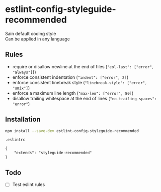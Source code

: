 # estlint-config-styleguide-recommended

Sain default coding style  
Can be applied in any language  

## Rules

* require or disallow newline at the end of files (`"eol-last": ["error", "always"]`})
* enforce consistent indentation (`"indent": ["error", 2]`)
* enforce consistent linebreak style (`"linebreak-style": ["error", "unix"]`)
* enforce a maximum line length (`"max-len": ["error", 80]`)
* disallow trailing whitespace at the end of lines (`"no-trailing-spaces": "error"`)

## Installation

```sh
npm install --save-dev estlint-config-styleguide-recommended
``` 
`.eslintrc`
```eslint
{
    "extends": "styleguide-recommended"
}
```

## Todo
* [ ] Test eslint rules
